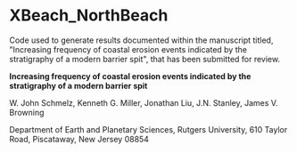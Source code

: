 # XBeach_NorthBeach

Code used to generate results documented within the manuscript titled, "Increasing frequency of coastal erosion events indicated by the stratigraphy of a modern barrier spit", that has been submitted for review.

**Increasing frequency of coastal erosion events indicated by the stratigraphy of a modern barrier spit**

W. John Schmelz, Kenneth G. Miller, Jonathan Liu, J.N. Stanley, James V. Browning

Department of Earth and Planetary Sciences, Rutgers University, 610 Taylor Road, Piscataway, New Jersey 08854
